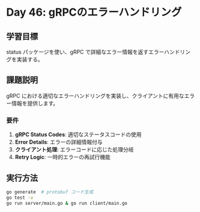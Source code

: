 # Day 46: gRPCのエラーハンドリング

## 学習目標
status パッケージを使い、gRPC で詳細なエラー情報を返すエラーハンドリングを実装する。

## 課題説明
gRPC における適切なエラーハンドリングを実装し、クライアントに有用なエラー情報を提供します。

### 要件
1. **gRPC Status Codes**: 適切なステータスコードの使用
2. **Error Details**: エラーの詳細情報付与
3. **クライアント処理**: エラーコードに応じた処理分岐
4. **Retry Logic**: 一時的エラーの再試行機能

## 実行方法
```bash
go generate  # protobuf コード生成
go test -v
go run server/main.go & go run client/main.go
```